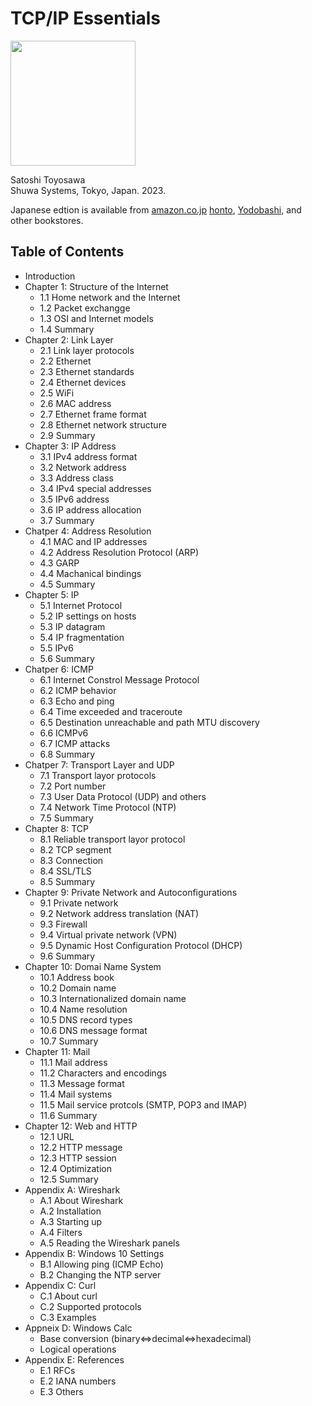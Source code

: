 # TCP/IP Essentials

<!--- 200 x 259 -->
<img src="https://www.shuwasystem.co.jp//images/book/621759.jpg" width="200">

Satoshi Toyosawa  
Shuwa Systems, Tokyo, Japan. 2023.

Japanese edtion is available from
[amazon.co.jp](https://www.amazon.co.jp/dp/4798068667)
[honto](https://honto.jp/netstore/pd-book_32196652.html),
[Yodobashi](https://www.yodobashi.com/product/100000009003664985/),
and other bookstores.


## Table of Contents

- Introduction
- Chapter 1: Structure of the Internet
	- 1.1 Home network and the Internet
	- 1.2 Packet exchangge
	- 1.3 OSI and Internet models
	- 1.4 Summary
- Chapter 2: Link Layer
	- 2.1 Link layer protocols
	- 2.2 Ethernet
	- 2.3 Ethernet standards
	- 2.4 Ethernet devices
	- 2.5 WiFi
	- 2.6 MAC address
	- 2.7 Ethernet frame format
	- 2.8 Ethernet network structure
	- 2.9 Summary
- Chapter 3: IP Address
	- 3.1 IPv4 address format
	- 3.2 Network address
	- 3.3 Address class
	- 3.4 IPv4 special addresses
	- 3.5 IPv6 address
	- 3.6 IP address allocation
	- 3.7 Summary
- Chatper 4: Address Resolution
	- 4.1 MAC and IP addresses
	- 4.2 Address Resolution Protocol (ARP)
	- 4.3 GARP
	- 4.4 Machanical bindings
	- 4.5 Summary
- Chapter 5: IP
	- 5.1 Internet Protocol
	- 5.2 IP settings on hosts
	- 5.3 IP datagram
	- 5.4 IP fragmentation
	- 5.5 IPv6
	- 5.6 Summary
- Chatper 6: ICMP
	- 6.1 Internet Constrol Message Protocol
	- 6.2 ICMP behavior
	- 6.3 Echo and ping
	- 6.4 Time exceeded and traceroute
	- 6.5 Destination unreachable and path MTU discovery
	- 6.6 ICMPv6
	- 6.7 ICMP attacks
	- 6.8 Summary
- Chatper 7: Transport Layer and UDP
	- 7.1 Transport layor protocols
	- 7.2 Port number
	- 7.3 User Data Protocol (UDP) and others
	- 7.4 Network Time Protocol (NTP)
	- 7.5 Summary
- Chapter 8: TCP
	- 8.1 Reliable transport layor protocol
	- 8.2 TCP segment
	- 8.3 Connection
	- 8.4 SSL/TLS
	- 8.5 Summary
- Chapter 9: Private Network and Autoconfigurations
	- 9.1 Private network
	- 9.2 Network address translation (NAT)
	- 9.3 Firewall
	- 9.4 Virtual private network (VPN)
	- 9.5 Dynamic Host Configuration Protocol (DHCP)
	- 9.6 Summary
- Chapter 10: Domai Name System
	- 10.1 Address book
	- 10.2 Domain name
	- 10.3 Internationalized domain name
	- 10.4 Name resolution
	- 10.5 DNS record types
	- 10.6 DNS message format
	- 10.7 Summary
- Chapter 11: Mail
	- 11.1 Mail address
	- 11.2 Characters and encodings
	- 11.3 Message format
	- 11.4 Mail systems
	- 11.5 Mail service protcols (SMTP, POP3 and IMAP)
	- 11.6 Summary
- Chapter 12: Web and HTTP
	- 12.1 URL
	- 12.2 HTTP message
	- 12.3 HTTP session
	- 12.4 Optimization
	- 12.5 Summary
- Appendix A: Wireshark
	- A.1 About Wireshark
	- A.2 Installation
	- A.3 Starting up
	- A.4 Filters
	- A.5 Reading the Wireshark panels
- Appendix B: Windows 10 Settings
	- B.1 Allowing ping (ICMP Echo)
	- B.2 Changing the NTP server
- Appendix C: Curl
	- C.1 About curl
	- C.2 Supported protocols
	- C.3 Examples
- Appneix D: Windows Calc
	- Base conversion (binary⇔decimal⇔hexadecimal)
	- Logical operations
- Appendix E: References
	- E.1 RFCs
	- E.2 IANA numbers
	- E.3 Others
